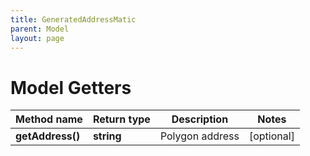 ```yaml
---
title: GeneratedAddressMatic
parent: Model
layout: page
---
```


# Model Getters

Method name | Return type | Description | Notes
------------ | ------------- | ------------- | -------------
**getAddress()** | **string** | Polygon address | [optional]


